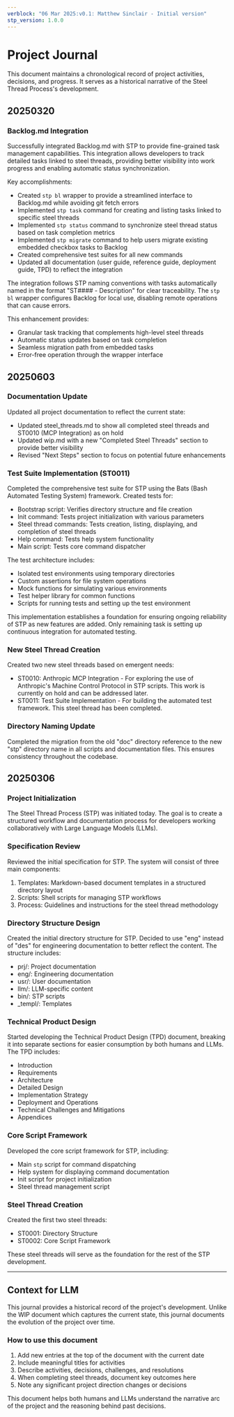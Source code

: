 ```yaml
---
verblock: "06 Mar 2025:v0.1: Matthew Sinclair - Initial version"
stp_version: 1.0.0
---
```

# Project Journal

This document maintains a chronological record of project activities, decisions, and progress. It serves as a historical narrative of the Steel Thread Process's development.

## 20250320

### Backlog.md Integration

Successfully integrated Backlog.md with STP to provide fine-grained task management capabilities. This integration allows developers to track detailed tasks linked to steel threads, providing better visibility into work progress and enabling automatic status synchronization.

Key accomplishments:

- Created `stp bl` wrapper to provide a streamlined interface to Backlog.md while avoiding git fetch errors
- Implemented `stp task` command for creating and listing tasks linked to specific steel threads
- Implemented `stp status` command to synchronize steel thread status based on task completion metrics
- Implemented `stp migrate` command to help users migrate existing embedded checkbox tasks to Backlog
- Created comprehensive test suites for all new commands
- Updated all documentation (user guide, reference guide, deployment guide, TPD) to reflect the integration

The integration follows STP naming conventions with tasks automatically named in the format "ST#### - Description" for clear traceability. The `stp bl` wrapper configures Backlog for local use, disabling remote operations that can cause errors.

This enhancement provides:

- Granular task tracking that complements high-level steel threads
- Automatic status updates based on task completion
- Seamless migration path from embedded tasks
- Error-free operation through the wrapper interface

## 20250603

### Documentation Update

Updated all project documentation to reflect the current state:

- Updated steel_threads.md to show all completed steel threads and ST0010 (MCP Integration) as on hold
- Updated wip.md with a new "Completed Steel Threads" section to provide better visibility
- Revised "Next Steps" section to focus on potential future enhancements

### Test Suite Implementation (ST0011)

Completed the comprehensive test suite for STP using the Bats (Bash Automated Testing System) framework. Created tests for:

- Bootstrap script: Verifies directory structure and file creation
- Init command: Tests project initialization with various parameters
- Steel thread commands: Tests creation, listing, displaying, and completion of steel threads
- Help command: Tests help system functionality
- Main script: Tests core command dispatcher

The test architecture includes:

- Isolated test environments using temporary directories
- Custom assertions for file system operations
- Mock functions for simulating various environments
- Test helper library for common functions
- Scripts for running tests and setting up the test environment

This implementation establishes a foundation for ensuring ongoing reliability of STP as new features are added. Only remaining task is setting up continuous integration for automated testing.

### New Steel Thread Creation

Created two new steel threads based on emergent needs:

- ST0010: Anthropic MCP Integration - For exploring the use of Anthropic's Machine Control Protocol in STP scripts. This work is currently on hold and can be addressed later.
- ST0011: Test Suite Implementation - For building the automated test framework. This steel thread has been completed.

### Directory Naming Update

Completed the migration from the old "doc" directory reference to the new "stp" directory name in all scripts and documentation files. This ensures consistency throughout the codebase.

## 20250306

### Project Initialization

The Steel Thread Process (STP) was initiated today. The goal is to create a structured workflow and documentation process for developers working collaboratively with Large Language Models (LLMs).

### Specification Review

Reviewed the initial specification for STP. The system will consist of three main components:

1. Templates: Markdown-based document templates in a structured directory layout
2. Scripts: Shell scripts for managing STP workflows
3. Process: Guidelines and instructions for the steel thread methodology

### Directory Structure Design

Created the initial directory structure for STP. Decided to use "eng" instead of "des" for engineering documentation to better reflect the content. The structure includes:

- prj/: Project documentation
- eng/: Engineering documentation
- usr/: User documentation
- llm/: LLM-specific content
- bin/: STP scripts
- _templ/: Templates

### Technical Product Design

Started developing the Technical Product Design (TPD) document, breaking it into separate sections for easier consumption by both humans and LLMs. The TPD includes:

- Introduction
- Requirements
- Architecture
- Detailed Design
- Implementation Strategy
- Deployment and Operations
- Technical Challenges and Mitigations
- Appendices

### Core Script Framework

Developed the core script framework for STP, including:

- Main `stp` script for command dispatching
- Help system for displaying command documentation
- Init script for project initialization
- Steel thread management script

### Steel Thread Creation

Created the first two steel threads:

- ST0001: Directory Structure
- ST0002: Core Script Framework

These steel threads will serve as the foundation for the rest of the STP development.

---

## Context for LLM

This journal provides a historical record of the project's development. Unlike the WIP document which captures the current state, this journal documents the evolution of the project over time.

### How to use this document

1. Add new entries at the top of the document with the current date
2. Include meaningful titles for activities
3. Describe activities, decisions, challenges, and resolutions
4. When completing steel threads, document key outcomes here
5. Note any significant project direction changes or decisions

This document helps both humans and LLMs understand the narrative arc of the project and the reasoning behind past decisions.
